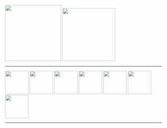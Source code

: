 <div>
  <img height="180em" src="https://github-readme-stats.vercel.app/api/top-langs/?username=ofelipemeira&layout=compact&hide=shell&theme=tokyonight">
  <img height="170em" src="https://github-readme-streak-stats.herokuapp.com/?user=ofelipemeira&theme=tokyonight&hide_border=true&count_private=true"/>
</div>

<hr/>

<div>
  <!-- React -->
  <img height="75em" src="https://upload.wikimedia.org/wikipedia/commons/thumb/a/a7/React-icon.svg/2300px-React-icon.svg.png">
  <!-- Python -->
  <img height="75em" src="https://upload.wikimedia.org/wikipedia/commons/thumb/c/c3/Python-logo-notext.svg/1869px-Python-logo-notext.svg.png">
  <!-- Java -->
  <img height="75em" src="https://cdn-icons-png.flaticon.com/512/5968/5968282.png">
  <!-- MySql -->
  <img height="75em" src="https://altyra.com/wp-content/uploads/2018/11/mysql-logo-png-transparent.png">

  
  <!-- JS -->
  <img height="75em" src="https://cdn-icons-png.flaticon.com/512/5968/5968292.png">
  <!-- Hmtl -->
  <img height="75em" src="https://cdn-icons-png.flaticon.com/512/1532/1532556.png">
  <!-- Css -->
  <img height="75em" src="https://uxwing.com/wp-content/themes/uxwing/download/brands-and-social-media/css-icon.png">

</div>

<hr/>
